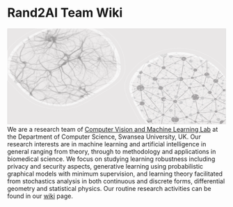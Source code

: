 # Rand2AI Team Wiki
![](./BG.png)
We are a research team of [Computer Vision and Machine Learning Lab](http://csvision.swansea.ac.uk/) at the Department of Computer Science, Swansea University, UK. Our research interests are in machine learning and artificial intelligence in general ranging from theory, through to methodology and applications in biomedical science. We focus on studying learning robustness including privacy and security aspects, generative learning using probabilistic graphical models with minimum supervision, and learning theory facilitated from stochastics analysis in both continuous and discrete forms, differential geometry and statistical physics. Our routine research activities can be found in our [wiki](../../wiki) page.
